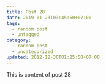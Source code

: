 ```yaml
---
title: Post 28
date: 2019-01-23T03:45:50+07:00
tags:
  - random post
  - untagged
category:
  - random post
  - uncategorized
updated: 2012-12-30T01:25:50+07:00
---
```

This is content of post 28